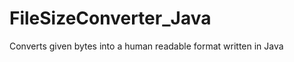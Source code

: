 FileSizeConverter_Java
======================

Converts given bytes into a human readable format written in Java